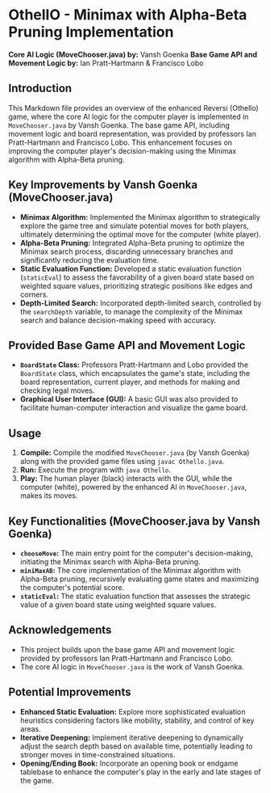 # OthelIO - Minimax with Alpha-Beta Pruning Implementation

**Core AI Logic (MoveChooser.java) by:** Vansh Goenka
**Base Game API and Movement Logic by:** Ian Pratt-Hartmann & Francisco Lobo

## Introduction

This Markdown file provides an overview of the enhanced Reversi (Othello) game, where the core AI logic for the computer player is implemented in `MoveChooser.java` by Vansh Goenka. The base game API, including movement logic and board representation, was provided by professors Ian Pratt-Hartmann and Francisco Lobo. This enhancement focuses on improving the computer player's decision-making using the Minimax algorithm with Alpha-Beta pruning.

## Key Improvements by Vansh Goenka (MoveChooser.java)

*   **Minimax Algorithm:**  Implemented the Minimax algorithm to strategically explore the game tree and simulate potential moves for both players, ultimately determining the optimal move for the computer (white player).
*   **Alpha-Beta Pruning:** Integrated Alpha-Beta pruning to optimize the Minimax search process, discarding unnecessary branches and significantly reducing the evaluation time.
*   **Static Evaluation Function:** Developed a static evaluation function (`staticEval`) to assess the favorability of a given board state based on weighted square values, prioritizing strategic positions like edges and corners.
*   **Depth-Limited Search:** Incorporated depth-limited search, controlled by the `searchDepth` variable, to manage the complexity of the Minimax search and balance decision-making speed with accuracy.

## Provided Base Game API and Movement Logic

*   **`BoardState` Class:** Professors Pratt-Hartmann and Lobo provided the `BoardState` class, which encapsulates the game's state, including the board representation, current player, and methods for making and checking legal moves.
*   **Graphical User Interface (GUI):** A basic GUI was also provided to facilitate human-computer interaction and visualize the game board.

## Usage

1.  **Compile:** Compile the modified `MoveChooser.java` (by Vansh Goenka) along with the provided game files using `javac Othello.java`.
2.  **Run:** Execute the program with `java Othello`.
3.  **Play:** The human player (black) interacts with the GUI, while the computer (white), powered by the enhanced AI in `MoveChooser.java`, makes its moves.

## Key Functionalities (MoveChooser.java by Vansh Goenka)

*   **`chooseMove`:** The main entry point for the computer's decision-making, initiating the Minimax search with Alpha-Beta pruning.
*   **`miniMaxAB`:** The core implementation of the Minimax algorithm with Alpha-Beta pruning, recursively evaluating game states and maximizing the computer's potential score.
*   **`staticEval`:** The static evaluation function that assesses the strategic value of a given board state using weighted square values.

## Acknowledgements

*   This project builds upon the base game API and movement logic provided by professors Ian Pratt-Hartmann and Francisco Lobo.
*   The core AI logic in `MoveChooser.java` is the work of Vansh Goenka.

## Potential Improvements

*   **Enhanced Static Evaluation:** Explore more sophisticated evaluation heuristics considering factors like mobility, stability, and control of key areas.
*   **Iterative Deepening:** Implement iterative deepening to dynamically adjust the search depth based on available time, potentially leading to stronger moves in time-constrained situations.
*   **Opening/Ending Book:** Incorporate an opening book or endgame tablebase to enhance the computer's play in the early and late stages of the game.

